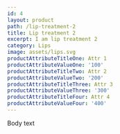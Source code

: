 ```yaml
---
id: 4
layout: product
path: /lip-treatment-2
title: Lip treatment 2
excerpt: I am lip treatment 2
category: Lips
image: assets/lips.svg
productAttributeTitleOne: Attr 1
productAttributeValueOne: '100'
productAttributeTitleTwo: Attr 2
productAttributeValueTwo: '200'
productAttributeTitleThree: Attr 3
productAttributeValueThree: '300'
productAttributeTitleFour: Attr 4
productAttributeValueFour: '400'
---
```

Body text